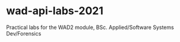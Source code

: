 # wad-api-labs-2021

Practical labs for the WAD2 module, BSc. Applied/Software Systems Dev/Forensics  

